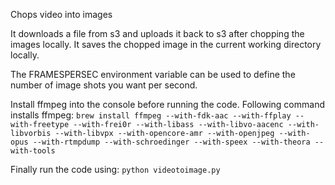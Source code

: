 Chops video into images

It downloads a file from s3 and uploads it back to s3 after chopping the images locally.
It saves the chopped image in the current working directory locally.

The FRAMESPERSEC environment variable can be used to define the number of image shots you want per second.

Install ffmpeg into the console before running the code.
Following command installs ffmpeg:
```brew install ffmpeg --with-fdk-aac --with-ffplay --with-freetype --with-frei0r --with-libass --with-libvo-aacenc --with-libvorbis --with-libvpx --with-opencore-amr --with-openjpeg --with-opus --with-rtmpdump --with-schroedinger --with-speex --with-theora --with-tools```

Finally run the code using: `python videotoimage.py`
